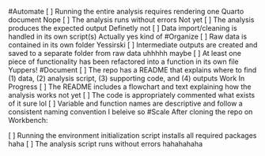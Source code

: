#Automate
[ ] Running the entire analysis requires rendering one Quarto document
Nope
[ ] The analysis runs without errors
Not yet
[ ] The analysis produces the expected output
Definetly not
[ ] Data import/cleaning is handled in its own script(s)
Actually yes kind of 
#Organize
[ ] Raw data is contained in its own folder
Yessirski
[ ] Intermediate outputs are created and saved to a separate folder from raw data
uhhhhh maybe
[ ] At least one piece of functionality has been refactored into a function in its own file
Yuppers!
#Document
[ ] The repo has a README that explains where to find (1) data, (2) analysis script, (3) supporting code, and (4) outputs
Work In Progress
[ ] The README includes a flowchart and text explaining how the analysis works
not yet
[ ] The code is appropriately commented
what exists of it sure lol
[ ] Variable and function names are descriptive and follow a consistent naming convention
I beleive so
#Scale
After cloning the repo on Workbench:

[ ] Running the environment initialization script installs all required packages
haha
[ ] The analysis script runs without errors
hahahahaha
